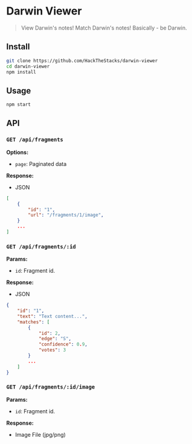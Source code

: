 # Darwin Viewer

> View Darwin's notes! Match Darwin's notes! Basically - be Darwin.

## Install

```bash
git clone https://github.com/HackTheStacks/darwin-viewer
cd darwin-viewer
npm install
```

## Usage

```bash
npm start
```

## API

### `GET /api/fragments`

**Options:**
- `page`: Paginated data

**Response:**
- JSON

```json
[
	{
		"id": "1",
		"url": "/fragments/1/image",
	}
	...
]
```

### `GET /api/fragments/:id`

**Params:**
- `id`: Fragment id.

**Response:**
- JSON
```json
{
	"id": "1",
	"text": "Text content...",
	"matches": [
		{
			"id": 2,
			"edge": "S",
			"confidence": 0.9,
			"votes": 3
		}
		...
	]
}
```

### `GET /api/fragments/:id/image`

**Params:**
- `id`: Fragment id.

**Response:**
- Image File (jpg/png)
